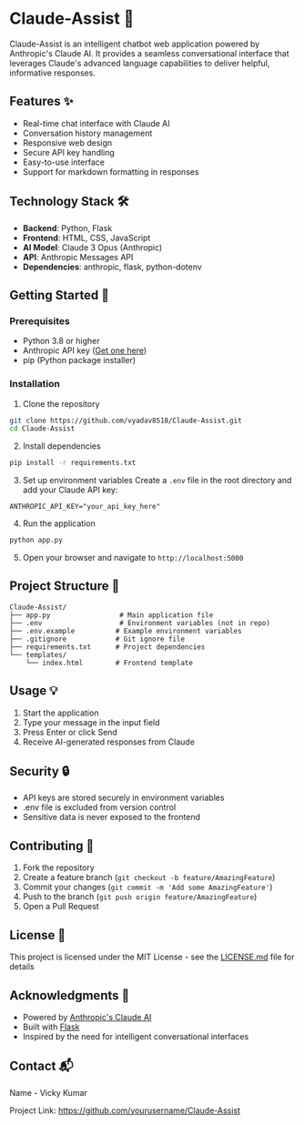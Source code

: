 # Claude-Assist 🤖

Claude-Assist is an intelligent chatbot web application powered by Anthropic's Claude AI. It provides a seamless conversational interface that leverages Claude's advanced language capabilities to deliver helpful, informative responses.

## Features ✨

- Real-time chat interface with Claude AI
- Conversation history management
- Responsive web design
- Secure API key handling
- Easy-to-use interface
- Support for markdown formatting in responses

## Technology Stack 🛠️

- **Backend**: Python, Flask
- **Frontend**: HTML, CSS, JavaScript
- **AI Model**: Claude 3 Opus (Anthropic)
- **API**: Anthropic Messages API
- **Dependencies**: anthropic, flask, python-dotenv

## Getting Started 🚀

### Prerequisites

- Python 3.8 or higher
- Anthropic API key ([Get one here](https://console.anthropic.com/))
- pip (Python package installer)

### Installation

1. Clone the repository
```bash
git clone https://github.com/vyadav8518/Claude-Assist.git
cd Claude-Assist
```

2. Install dependencies
```bash
pip install -r requirements.txt
```

3. Set up environment variables 
Create a `.env` file in the root directory and add your Claude API key:
```env
ANTHROPIC_API_KEY="your_api_key_here"
```


4. Run the application
```bash
python app.py
```

5. Open your browser and navigate to `http://localhost:5000`

## Project Structure 📁

```
Claude-Assist/
├── app.py                 # Main application file
├── .env                   # Environment variables (not in repo)
├── .env.example          # Example environment variables
├── .gitignore            # Git ignore file
├── requirements.txt      # Project dependencies
└── templates/
    └── index.html        # Frontend template
```

## Usage 💡

1. Start the application
2. Type your message in the input field
3. Press Enter or click Send
4. Receive AI-generated responses from Claude

## Security 🔒

- API keys are stored securely in environment variables
- .env file is excluded from version control
- Sensitive data is never exposed to the frontend

## Contributing 🤝

1. Fork the repository
2. Create a feature branch (`git checkout -b feature/AmazingFeature`)
3. Commit your changes (`git commit -m 'Add some AmazingFeature'`)
4. Push to the branch (`git push origin feature/AmazingFeature`)
5. Open a Pull Request

## License 📝

This project is licensed under the MIT License - see the [LICENSE.md](LICENSE.md) file for details

## Acknowledgments 🙏

- Powered by [Anthropic's Claude AI](https://www.anthropic.com/)
- Built with [Flask](https://flask.palletsprojects.com/)
- Inspired by the need for intelligent conversational interfaces

## Contact 📬

Name - Vicky Kumar

Project Link: https://github.com/yourusername/Claude-Assist